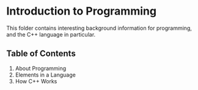 # Introduction to Programming

This folder contains interesting background information for programming, and the C++ language in particular.

## Table of Contents

1. About Programming
2. Elements in a Language
3. How C++ Works

